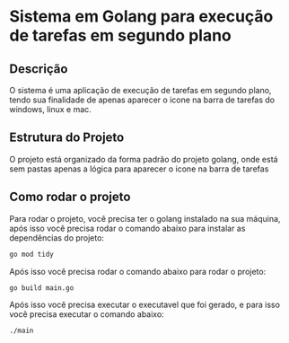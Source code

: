 # Sistema em Golang para execução de tarefas em segundo plano

## Descrição

O sistema é uma aplicação de execução de tarefas em segundo plano, tendo sua finalidade de apenas aparecer o icone na barra de tarefas do windows, linux e mac.

## Estrutura do Projeto

O projeto está organizado da forma padrão do projeto golang, onde está sem pastas apenas a lógica para aparecer o icone na barra de tarefas

## Como rodar o projeto

Para rodar o projeto, você precisa ter o golang instalado na sua máquina, após isso você precisa rodar o comando abaixo para instalar as dependências do projeto:

```bash
go mod tidy
```

Após isso você precisa rodar o comando abaixo para rodar o projeto:

```bash
go build main.go
```

Após isso você precisa executar o executavel que foi gerado, e para isso você precisa executar o comando abaixo:

```bash
./main
```
